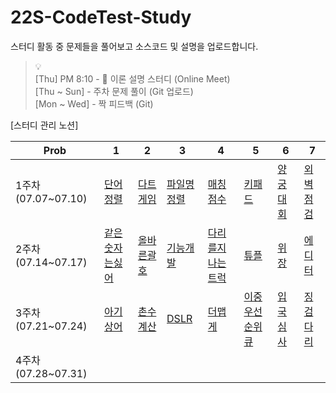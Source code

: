 # 22S-CodeTest-Study
스터디 활동 중 문제들을 풀어보고 소스코드 및 설명을 업로드합니다.

> 💡 <br>
> [Thu] PM 8:10 - 👥 이론 설명 스터디 (Online Meet)<br>
> [Thu ~ Sun] - 주차 문제 풀이 (Git 업로드)<br>
> [Mon ~ Wed] - 짝 피드백 (Git)<br>

[스터디 관리 노션]


| Prob | 1 | 2 | 3 | 4 | 5 | 6 | 7 |
| --- | --- | --- | --- | --- | --- | --- | --- |
| 1주차 (07.07~07.10) | [단어정렬](https://www.acmicpc.net/problem/1181) | [다트게임](https://school.programmers.co.kr/learn/courses/30/lessons/17682) | [파일명정렬](https://school.programmers.co.kr/learn/courses/30/lessons/17686) | [매칭점수](https://school.programmers.co.kr/learn/courses/30/lessons/42893) | [키패드](https://school.programmers.co.kr/learn/courses/30/lessons/67256) | [양궁대회](https://school.programmers.co.kr/learn/courses/30/lessons/92342) | [외벽점검](https://school.programmers.co.kr/learn/courses/30/lessons/60062) |
| 2주차 (07.14~07.17) | [같은숫자는싫어](https://school.programmers.co.kr/learn/courses/30/lessons/12906) | [올바른괄호](https://school.programmers.co.kr/learn/courses/30/lessons/12909) | [기능개발](https://school.programmers.co.kr/learn/courses/30/lessons/42586) | [다리를지나는트럭](https://school.programmers.co.kr/learn/courses/30/lessons/42583) | [튜플](https://school.programmers.co.kr/learn/courses/30/lessons/64065) | [위장](https://school.programmers.co.kr/learn/courses/30/lessons/42578) | [에디터](https://www.acmicpc.net/problem/1406) |
| 3주차 (07.21~07.24) | [아기상어](https://www.acmicpc.net/problem/16236) | [촌수계산](https://www.acmicpc.net/problem/2644) | [DSLR](https://www.acmicpc.net/problem/9019) | [더맵게](https://school.programmers.co.kr/learn/courses/30/lessons/42626) | [이중우선순위큐](https://school.programmers.co.kr/learn/courses/30/lessons/42628) | [입국심사](https://school.programmers.co.kr/learn/courses/30/lessons/43238) | [징검다리](https://school.programmers.co.kr/learn/courses/30/lessons/43236) |
| 4주차 (07.28~07.31) |  |  |  |  |  |  |  |
